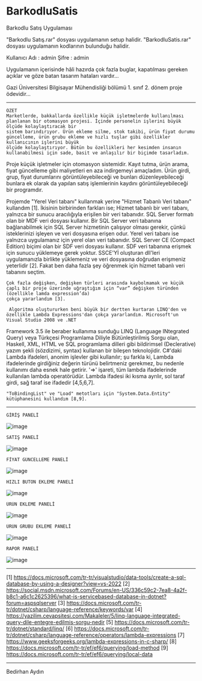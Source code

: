 # BarkodluSatis
Barkodlu Satış Uygulaması

"Barkodlu Satış.rar" dosyası uygulamanın setup halidir.
"BarkodluSatis.rar" dosyası uygulamanın kodlarının bulunduğu halidir.

Kullanıcı Adı : admin
Şifre         : admin

Uygulamanın içerisinde hâli hazırda çok fazla buglar, kapatılması gereken açıklar ve göze batan tasarım hataları vardır...

Gazi Üniversitesi Bilgisayar Mühendisliği bölümü 1. sınıf 2. dönem proje ödevidir...

************************************************************************************************************

    ÖZET
    Marketlerde, bakkallarda özellikle küçük işletmelerde kullanılması planlanan bir otomasyon projesi. İçinde personelin işlerini büyük ölçüde kolaylaştıracak bir
    sistem barındırıyor. Ürün ekleme silme, stok takibi, ürün fiyat durumu güncelleme, ürün grubu ekleme ve hızlı tuşlar gibi özellikler kullanıcının işlerini büyük
    ölçüde kolaylaştırıyor. Bütün bu özellikleri her kesimden insanın kullanabilmesi için sade, basit ve anlaşılır bir biçimde tasarladım.


Proje küçük işletmeler için otomasyon sistemidir. Kayıt tutma, ürün arama, fiyat güncelleme gibi maliyetleri en aza indirgemeyi amaçladım. Ürün girdi, grup, fiyat
durumlarını görüntüleyebileceği ve bunları düzenleyebileceği bunlara ek olarak da yapılan satış işlemlerinin kaydını görüntüleyebileceği bir programdır.

Projemde "Yerel Veri tabanı" kullanmak yerine "Hizmet Tabanlı Veri tabanı" kullandım [1]. İkisinin birbirinden farkları ise;
Hizmet tabanlı bir veri tabanı, yalnızca bir sunucu aracılığıyla erişilen bir veri tabanıdır. SQL Server formatı olan bir MDF veri dosyası kullanır. Bir SQL Server
veri tabanına bağlanabilmek için SQL Server hizmetinin çalışıyor olması gerekir, çünkü isteklerinizi işleyen ve veri dosyasına erişen odur. Yerel veri tabanı ise
yalnızca uygulamanız için yerel olan veri tabanıdır. SQL Server CE (Compact Edition) biçimi olan bir SDF veri dosyası kullanır. SDF veri tabanına erişmek için sunucu
yüklemeye gerek yoktur. SSCE'Yİ oluşturan dll'leri uygulamanızla birlikte yüklemeniz ve veri dosyasına doğrudan erişmeniz yeterlidir [2]. Fakat ben daha fazla şey
öğrenmek için hizmet tabanlı veri tabanını seçtim.

    Çok fazla değişken, değişken türleri arasında kaybolmamak ve küçük çaplı bir proje üzerinde uğraştığım için “var” değişken türünden (özellikle lamda expression’da)
    çokça yararlandım [3].

     Algoritma oluştururken beni büyük bir dertten kurtaran LINQ'den ve özellikle Lambda Expressions'dan çokça yararlandım. Microsoft'un Visual Studio 2008 ve .NET
Framework 3.5 ile beraber kullanıma sunduğu LINQ (Language INtegrated Query) veya Türkçesi Programlama Diliyle Bütünleştirilmiş Sorgu olan, Haskell, XML, HTML ve
SQL programlama dilleri gibi bildirimsel (Declerative) yazım şekli (sözdizimi, syntax) kullanan bir bileşen teknolojidir. 
     C#'daki Lambda ifadeleri, anonim işlevler gibi kullanılır; şu farkla ki, Lambda ifadelerinde girdiğiniz değerin türünü belirtmeniz gerekmez, bu nedenle kullanımı
daha esnek hale getirir. '=>' işareti, tüm lambda ifadelerinde kullanılan lambda operatörüdür. Lambda ifadesi iki kısma ayrılır, sol taraf girdi, sağ taraf ise
ifadedir [4,5,6,7].

    "ToBindingList" ve "Load" metotları için "System.Data.Entity" kütüphanesini kullandım [8,9].


************************************************************************************************************


    GİRİŞ PANELİ
![image](https://user-images.githubusercontent.com/96550890/200093212-c75d53b6-86c4-4601-bdc7-6558782fa931.png)
    
    SATIŞ PANELİ
![image](https://user-images.githubusercontent.com/96550890/200093261-5f901b65-323b-47c3-92d5-6f77fa42cb8b.png)

    FİYAT GÜNCELLEME PANELİ
![image](https://user-images.githubusercontent.com/96550890/200093269-998a09ab-0135-4d4a-a74a-735eed5fbf5e.png)

    HIZLI BUTON EKLEME PANELİ
![image](https://user-images.githubusercontent.com/96550890/200093275-d08b113c-0b9f-4fac-836d-7664ccdc8f5d.png)

    ÜRÜN EKLEME PANELİ
![image](https://user-images.githubusercontent.com/96550890/200093288-05a12048-f3bb-4ede-9ad5-0ab8cbaa418d.png)

    ÜRÜN GRUBU EKLEME PANELİ
![image](https://user-images.githubusercontent.com/96550890/200093304-4a78d543-e855-4bfd-91e4-efe37d73df71.png)

    RAPOR PANELİ
![image](https://user-images.githubusercontent.com/96550890/200093314-8c429d3d-2320-46a3-b4ec-4cd9800822ea.png)


************************************************************************************************************

[1] https://docs.microsoft.com/tr-tr/visualstudio/data-tools/create-a-sql-database-by-using-a-designer?view=vs-2022
[2] https://social.msdn.microsoft.com/Forums/en-US/336c59c2-7ea8-4a2f-b8c1-a6c1c2625396/what-is-servicebased-database-in-dotnet?forum=aspsqlserver
[3] https://docs.microsoft.com/tr-tr/dotnet/csharp/language-reference/keywords/var
[4] https://yazilim.cevapsitesi.com/Makaleler/5/linq-language-integrated-query-dile-entegre-edilmis-sorgu-nedir
[5] https://docs.microsoft.com/tr-tr/dotnet/standard/linq/
[6] https://docs.microsoft.com/tr-tr/dotnet/csharp/language-reference/operators/lambda-expressions
[7] https://www.geeksforgeeks.org/lambda-expressions-in-c-sharp/
[8] https://docs.microsoft.com/tr-tr/ef/ef6/querying/load-method
[9] https://docs.microsoft.com/tr-tr/ef/ef6/querying/local-data

************************************************************************************************************

Bedirhan Aydın
